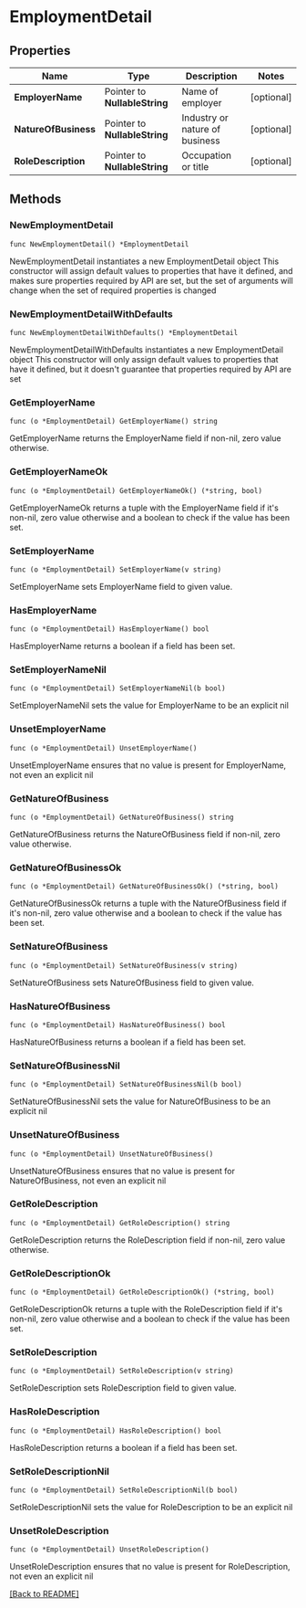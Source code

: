 # EmploymentDetail

## Properties

| Name | Type | Description | Notes |
| ------------ | ------------- | ------------- | ------------- |
| **EmployerName** | Pointer to **NullableString** | Name of employer | [optional]  |
| **NatureOfBusiness** | Pointer to **NullableString** | Industry or nature of business | [optional]  |
| **RoleDescription** | Pointer to **NullableString** | Occupation or title | [optional]  |

## Methods

### NewEmploymentDetail

`func NewEmploymentDetail() *EmploymentDetail`

NewEmploymentDetail instantiates a new EmploymentDetail object
This constructor will assign default values to properties that have it defined,
and makes sure properties required by API are set, but the set of arguments
will change when the set of required properties is changed

### NewEmploymentDetailWithDefaults

`func NewEmploymentDetailWithDefaults() *EmploymentDetail`

NewEmploymentDetailWithDefaults instantiates a new EmploymentDetail object
This constructor will only assign default values to properties that have it defined,
but it doesn't guarantee that properties required by API are set

### GetEmployerName

`func (o *EmploymentDetail) GetEmployerName() string`

GetEmployerName returns the EmployerName field if non-nil, zero value otherwise.

### GetEmployerNameOk

`func (o *EmploymentDetail) GetEmployerNameOk() (*string, bool)`

GetEmployerNameOk returns a tuple with the EmployerName field if it's non-nil, zero value otherwise
and a boolean to check if the value has been set.

### SetEmployerName

`func (o *EmploymentDetail) SetEmployerName(v string)`

SetEmployerName sets EmployerName field to given value.

### HasEmployerName

`func (o *EmploymentDetail) HasEmployerName() bool`

HasEmployerName returns a boolean if a field has been set.

### SetEmployerNameNil

`func (o *EmploymentDetail) SetEmployerNameNil(b bool)`

 SetEmployerNameNil sets the value for EmployerName to be an explicit nil

### UnsetEmployerName
`func (o *EmploymentDetail) UnsetEmployerName()`

UnsetEmployerName ensures that no value is present for EmployerName, not even an explicit nil
### GetNatureOfBusiness

`func (o *EmploymentDetail) GetNatureOfBusiness() string`

GetNatureOfBusiness returns the NatureOfBusiness field if non-nil, zero value otherwise.

### GetNatureOfBusinessOk

`func (o *EmploymentDetail) GetNatureOfBusinessOk() (*string, bool)`

GetNatureOfBusinessOk returns a tuple with the NatureOfBusiness field if it's non-nil, zero value otherwise
and a boolean to check if the value has been set.

### SetNatureOfBusiness

`func (o *EmploymentDetail) SetNatureOfBusiness(v string)`

SetNatureOfBusiness sets NatureOfBusiness field to given value.

### HasNatureOfBusiness

`func (o *EmploymentDetail) HasNatureOfBusiness() bool`

HasNatureOfBusiness returns a boolean if a field has been set.

### SetNatureOfBusinessNil

`func (o *EmploymentDetail) SetNatureOfBusinessNil(b bool)`

 SetNatureOfBusinessNil sets the value for NatureOfBusiness to be an explicit nil

### UnsetNatureOfBusiness
`func (o *EmploymentDetail) UnsetNatureOfBusiness()`

UnsetNatureOfBusiness ensures that no value is present for NatureOfBusiness, not even an explicit nil
### GetRoleDescription

`func (o *EmploymentDetail) GetRoleDescription() string`

GetRoleDescription returns the RoleDescription field if non-nil, zero value otherwise.

### GetRoleDescriptionOk

`func (o *EmploymentDetail) GetRoleDescriptionOk() (*string, bool)`

GetRoleDescriptionOk returns a tuple with the RoleDescription field if it's non-nil, zero value otherwise
and a boolean to check if the value has been set.

### SetRoleDescription

`func (o *EmploymentDetail) SetRoleDescription(v string)`

SetRoleDescription sets RoleDescription field to given value.

### HasRoleDescription

`func (o *EmploymentDetail) HasRoleDescription() bool`

HasRoleDescription returns a boolean if a field has been set.

### SetRoleDescriptionNil

`func (o *EmploymentDetail) SetRoleDescriptionNil(b bool)`

 SetRoleDescriptionNil sets the value for RoleDescription to be an explicit nil

### UnsetRoleDescription
`func (o *EmploymentDetail) UnsetRoleDescription()`

UnsetRoleDescription ensures that no value is present for RoleDescription, not even an explicit nil

[[Back to README]](../../README.md)


